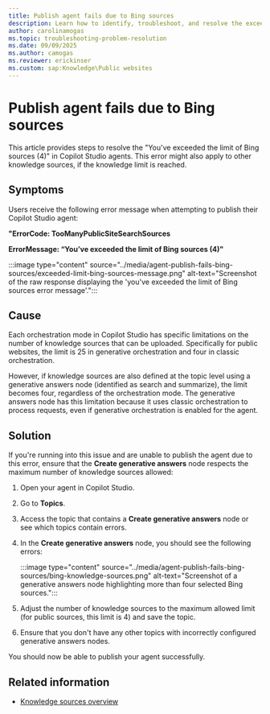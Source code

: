 ```yaml
---
title: Publish agent fails due to Bing sources
description: Learn how to identify, troubleshoot, and resolve the exceeded limit of Bing sources error message in Microsoft Copilot Studio.
author: carolinamogas
ms.topic: troubleshooting-problem-resolution
ms.date: 09/09/2025
ms.author: camogas
ms.reviewer: erickinser
ms.custom: sap:Knowledge\Public websites
---
```


# Publish agent fails due to Bing sources

This article provides steps to resolve the "You've exceeded the limit of Bing sources (4)" in Copilot Studio agents. This error might also apply to other knowledge sources, if the knowledge limit is reached. 

## Symptoms

Users receive the following error message when attempting to publish their Copilot Studio agent:

**"ErrorCode: TooManyPublicSiteSearchSources**

**ErrorMessage: “You’ve exceeded the limit of Bing sources (4)"**

:::image type="content" source="../media/agent-publish-fails-bing-sources/exceeded-limit-bing-sources-message.png" alt-text="Screenshot of the raw response displaying the 'you've exceeded the limit of Bing sources error message'.":::

## Cause

Each orchestration mode in Copilot Studio has specific limitations on the number of knowledge sources that can be uploaded. Specifically for public websites, the limit is 25 in generative orchestration and four in classic orchestration.

However, if knowledge sources are also defined at the topic level using a generative answers node (identified as search and summarize), the limit becomes four, regardless of the orchestration mode. The generative answers node has this limitation because it uses classic orchestration to process requests, even if generative orchestration is enabled for the agent.

## Solution

If you're running into this issue and are unable to publish the agent due to this error, ensure that the **Create generative answers** node respects the maximum number of knowledge sources allowed: 

1. Open your agent in Copilot Studio.

1. Go to **Topics**.

1. Access the topic that contains a **Create generative answers** node or see which topics contain errors.

1. In the **Create generative answers** node, you should see the following errors:

   :::image type="content" source="../media/agent-publish-fails-bing-sources/bing-knowledge-sources.png" alt-text="Screenshot of a generative answers node highlighting more than four selected Bing sources.":::

1. Adjust the number of knowledge sources to the maximum allowed limit (for public sources, this limit is 4) and save the topic.

1. Ensure that you don't have any other topics with incorrectly configured generative answers nodes.

You should now be able to publish your agent successfully.

## Related information

- [Knowledge sources overview](/microsoft-copilot-studio/knowledge-copilot-studio#supported-knowledge-sources)
